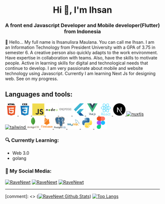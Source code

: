 <h1 align="center">Hi 👋, l'm Ihsan</h1>

<h3 align="center">A front end Javascript Developer and Mobile developer(Flutter) from Indonesia</h3>

👋 Hello... My full name is Ihsanulisra Maulana. You can call me Ihsan. I am an Information Technology from President University with a GPA of 3.75 in semester 6. A creative person also quickly adapts to the work environment. Have expertise in collaboration with teams. Also, have the skills to motivate people. Active in learning skills for digital and technological needs that continue to develop. I am very passionate about mobile and website technology using Javascript. Currently I am learning Next Js for designing web. See on my progress.

## Languages and tools:
<p align="left">
    <a href="https://www.w3.org/html/" target="_blank"> <img src="https://raw.githubusercontent.com/devicons/devicon/master/icons/html5/html5-original-wordmark.svg" alt="html5" width="40" height="40"/> </a>
    <a href="https://www.w3schools.com/css/" target="_blank"> <img src="https://raw.githubusercontent.com/devicons/devicon/master/icons/css3/css3-original-wordmark.svg" alt="css3" width="40" height="40"/> </a>
    <a href="https://developer.mozilla.org/en-US/docs/Web/JavaScript" target="_blank"> <img src="https://raw.githubusercontent.com/devicons/devicon/master/icons/javascript/javascript-original.svg" alt="javascript" width="40" height="40"/> </a>
      <a href="https://nodejs.org" target="_blank"> <img src="https://raw.githubusercontent.com/devicons/devicon/master/icons/nodejs/nodejs-original-wordmark.svg" alt="nodejs" width="40" height="40"/> </a>
    <a href="https://expressjs.com" target="_blank"> <img src="https://raw.githubusercontent.com/devicons/devicon/master/icons/express/express-original-wordmark.svg" alt="express" width="40" height="40"/> </a>
    <a href="https://flutter.dev/" target="_blank"> <img src="https://github.com/devicons/devicon/blob/master/icons/flutter/flutter-original.svg" alt="flutter" width="40" height="40"/> </a>
      <a href="https://vuejs.org/" target="_blank"> <img src="https://raw.githubusercontent.com/devicons/devicon/master/icons/vuejs/vuejs-original-wordmark.svg" alt="vuejs" width="40" height="40"/> </a>
      <a href="https://reactjs.org/" target="_blank"> <img src="https://raw.githubusercontent.com/devicons/devicon/master/icons/react/react-original-wordmark.svg" alt="react" width="40" height="40"/> </a>
    <a href="https://nextjs.org/" target="_blank"> <img src="https://github.com/devicons/devicon/blob/master/icons/nextjs/nextjs-original.svg" alt="nextjs" width="40" height="40"/> </a>
    <a href="https://nuxtjs.org/" target="_blank"> <img src="https://www.vectorlogo.zone/logos/nuxtjs/nuxtjs-icon.svg" alt="nuxtjs" width="40" height="40"/> </a> 
    <a href="https://tailwindcss.com/" target="_blank"> <img src="https://www.vectorlogo.zone/logos/tailwindcss/tailwindcss-icon.svg" alt="tailwind" width="40" height="40"/> </a>
    <a href="https://www.mongodb.com/" target="_blank"> <img src="https://raw.githubusercontent.com/devicons/devicon/master/icons/mongodb/mongodb-original-wordmark.svg" alt="mongodb" width="40" height="40"/> </a>
    <a href="https://firebase.google.com/" target="_blank"> <img src="https://github.com/devicons/devicon/blob/master/icons/firebase/firebase-plain-wordmark.svg" alt="firebase" width="40" height="40"/> </a>
    <a href="https://www.postgresql.org" target="_blank"> <img src="https://raw.githubusercontent.com/devicons/devicon/master/icons/postgresql/postgresql-original-wordmark.svg" alt="postgresql" width="40" height="40"/> </a>
    <a href="https://www.mysql.com/" target="_blank"> <img src="https://github.com/devicons/devicon/blob/master/icons/mysql/mysql-original-wordmark.svg" alt="mysql" width="40" height="40"/> </a>
    <a href="https://www.python.org" target="_blank"> <img src="https://raw.githubusercontent.com/devicons/devicon/master/icons/python/python-original.svg" alt="python" width="40" height="40"/> </a>
    <a href="https://www.figma.com/" target="_blank"> <img src="https://github.com/devicons/devicon/blob/master/icons/figma/figma-original.svg" alt="Figma" width="40" height="40"/> </a> 
    </p>

### 🔍 Currently Learning:
- Web 3.0
- golang

### 🚀 My Social Media:
<p align="left">
<a href="https://twitter.com/NewtHush" target="blank"><img align="center" src="https://github.com/gauravghongde/social-icons/blob/master/SVG/Color/Twitter.svg" alt="RaveNewt" height="30" width="40" /></a>
<a href="https://www.linkedin.com/in/ihsanulisra-maulana-a226491b5/" target="blank"><img align="center" src="https://github.com/gauravghongde/social-icons/blob/master/SVG/Color/LinkedIN.svg" alt="RaveNewt" height="30" width="40" /></a>
<a href="https://www.instagram.com/pro_newt/" target="blank"><img align="center" src="https://github.com/gauravghongde/social-icons/blob/master/SVG/Color/Instagram.svg" alt="RaveNewt" height="30" width="40" /></a>
</p>

---

[comment]: <> ([![RaveNewt Github Stats](https://github-readme-stats.vercel.app/api?username=RaveNewt&count_private=true&theme=tokyonight&show_icons=true)](https://github.com/RaveNewt))
[![Top Langs](https://github-readme-stats.vercel.app/api/top-langs/?username=RaveNewt&layout=compact)](https://github.com/RaveNewt)



